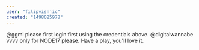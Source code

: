 ```yaml
---
user: "filipvisnjic"
created: "1498025978"
---
```


@ggml please first login first using the credentials above.
@digitalwannabe vvvv only for NODE17 please. Have a play, you'll love it. 
